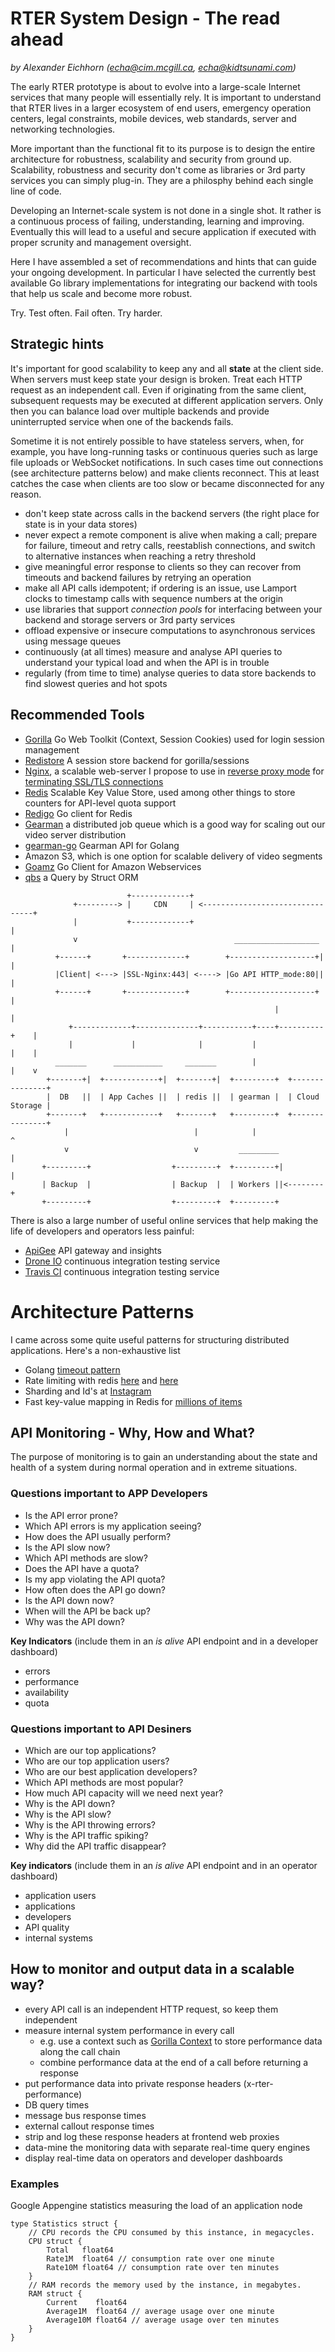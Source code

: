 # RTER System Design - The read ahead

*by Alexander Eichhorn (echa@cim.mcgill.ca, echa@kidtsunami.com)*

The early RTER prototype is about to evolve into a large-scale Internet services that many people will essentially rely. It is important to understand that RTER lives in a larger ecosystem of end users, emergency operation centers, legal constraints, mobile devices, web standards, server and networking technologies.

More important than the functional fit to its purpose is to design the entire architecture for robustness, scalability and security from ground up. Scalability, robustness and security don't come as libraries or 3rd party services you can simply plug-in. They are a philosphy behind each single line of code.

Developing an Internet-scale system is not done in a single shot. It rather is a continuous process of failing, understanding, learning and improving. Eventually this will lead to a useful and secure application if executed with proper scrunity and management oversight.

Here I have assembled a set of recommendations and hints that can guide your ongoing development. In particular I have selected the currently best available Go library implementations for integrating our backend with tools that help us scale and become more robust.

Try. Test often. Fail often. Try harder.


## Strategic hints

It's important for good scalability to keep any and all __state__ at the client side. When servers must keep state your design is broken. Treat each HTTP request as an independent call. Even if originating from the same client, subsequent requests may be executed at different application servers. Only then you can balance load over multiple backends and provide uninterrupted service when one of the backends fails.

Sometime it is not entirely possible to have stateless servers, when, for example, you have long-running tasks or continuous queries such as large file uploads or WebSocket notifications. In such cases time out connections (see architecture patterns below) and make clients reconnect. This at least catches the case when clients are too slow or became disconnected for any reason.


- don't keep state across calls in the backend servers (the right place for state is in your data stores)
- never expect a remote component is alive when making a call; prepare for failure, timeout and retry calls, reestablish connections, and switch to alternative instances when reaching a retry threshold
- give meaningful error response to clients so they can recover from timeouts and backend failures by retrying an operation
- make all API calls idempotent; if ordering is an issue, use Lamport clocks to timestamp calls with sequence numbers at the origin
- use libraries that support *connection pools* for interfacing between your backend and storage servers or 3rd party services
- offload expensive or insecure computations to asynchronous services using message queues
- continuously (at all times) measure and analyse API queries to understand your typical load and when the API is in trouble
- regularly (from time to time) analyse queries to data store backends to find slowest queries and hot spots


## Recommended Tools

* [Gorilla](http://www.gorillatoolkit.org/) Go Web Toolkit (Context, Session Cookies) used for login session management
* [Redistore](https://github.com/boj/redistore) A session store backend for gorilla/sessions
* [Nginx](http://nginx.org/), a scalable web-server I propose to use in [reverse proxy mode](http://www.cyberciti.biz/faq/howto-linux-unix-setup-nginx-ssl-proxy/) for [terminating SSL/TLS connections](http://wiki.nginx.org/SSL-Offloader)
* [Redis](http://redis.io/) Scalable Key Value Store, used among other things to store counters for API-level quota support
* [Redigo](https://github.com/garyburd/redigo) Go client for Redis
* [Gearman](http://gearman.org/) a distributed job queue which is a good way for scaling out our video server distribution
* [gearman-go](https://github.com/mikespook/gearman-go) Gearman API for Golang
* Amazon S3, which is one option for scalable delivery of video segments
* [Goamz](https://wiki.ubuntu.com/goamz) Go Client for Amazon Webservices
* [qbs](https://github.com/coocood/qbs) a Query by Struct ORM


```
                          +-------------+
              +---------> |     CDN     | <--------------------------------+
              |           +-------------+                                  |
              v                                   ___________________      |
          +------+       +-------------+        +-------------------+|     |
          |Client| <---> |SSL-Nginx:443| <----> |Go API HTTP_mode:80||     |
          +------+       +-------------+        +-------------------+      |
                                                           |               |
             +-------------+--------------+-----------+----+----------+    |
             |             |              |           |               |    |
          _______      ___________     _______        |               |    v
        +-------+|  +------------+|  +-------+|  +---------+  +---------------+
        |  DB   ||  | App Caches ||  | redis ||  | gearman |  | Cloud Storage |
        +-------+   +------------+   +-------+   +---------+  +---------------+
            |                            |            |               ^
            v                            v         _________          |
       +---------+                  +---------+  +---------+|         |
       | Backup  |                  | Backup  |  | Workers ||<--------+
       +---------+                  +---------+  +---------+
```


There is also a large number of useful online services that help making the life of developers and operators less painful:

- [ApiGee](http://apigee.com) API gateway and insights
- [Drone IO](https://drone.io/) continuous integration testing service
- [Travis CI](https://travis-ci.org/) continuous integration testing service


# Architecture Patterns

I came across some quite useful patterns for structuring distributed applications. Here's a non-exhaustive list

- Golang [timeout pattern](http://blog.golang.org/go-concurrency-patterns-timing-out-and)
- Rate limiting with redis [here](http://redis.io/commands/incr) and [here](http://blog.domaintools.com/2013/04/rate-limiting-with-redis/)
- Sharding and Id's at [Instagram](http://instagram-engineering.tumblr.com/post/10853187575/sharding-ids-at-instagram)
- Fast key-value mapping in Redis for [millions of items](http://instagram-engineering.tumblr.com/post/12202313862/storing-hundreds-of-millions-of-simple-key-value-pairs)

## API Monitoring - Why, How and What?

The purpose of monitoring is to gain an understanding about the state and health of a system during normal operation and in extreme situations.

### Questions important to APP Developers
- Is the API error prone?
- Which API errors is my application seeing?
- How does the API usually perform?
- Is the API slow now?
- Which API methods are slow?
- Does the API have a quota?
- Is my app violating the API quota?
- How often does the API go down?
- Is the API down now?
- When will the API be back up?
- Why was the API down?

__Key Indicators__ (include them in an *is alive* API endpoint and in a developer dashboard)
- errors
- performance
- availability
- quota

### Questions important to API Desiners
- Which are our top applications?
- Who are our top application users?
- Who are our best application developers?
- Which API methods are most popular?
- How much API capacity will we need next year?
- Why is the API down?
- Why is the API slow?
- Why is the API throwing errors?
- Why is the API traffic spiking?
- Why did the API traffic disappear?

__Key indicators__  (include them in an *is alive* API endpoint and in an operator dashboard)
- application users
- applications
- developers
- API quality
- internal systems

## How to monitor and output data in a scalable way?
- every API call is an independent HTTP request, so keep them independent
- measure internal system performance in every call
  - e.g. use a context such as [Gorilla Context](http://www.gorillatoolkit.org/pkg/context) to store performance data along the call chain
  - combine performance data at the end of a call before returning a response
- put performance data into private response headers (x-rter-performance)
 - DB query times
 - message bus response times
 - external callout response times
- strip and log these response headers at frontend web proxies
- data-mine the monitoring data with separate real-time query engines
- display real-time data on operators and developer dashboards

###  Examples

Google Appengine statistics measuring the load of an application node

```
type Statistics struct {
    // CPU records the CPU consumed by this instance, in megacycles.
    CPU struct {
        Total   float64
        Rate1M  float64 // consumption rate over one minute
        Rate10M float64 // consumption rate over ten minutes
    }
    // RAM records the memory used by the instance, in megabytes.
    RAM struct {
        Current    float64
        Average1M  float64 // average usage over one minute
        Average10M float64 // average usage over ten minutes
    }
}
```


